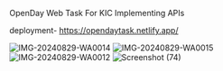 OpenDay Web Task For KIC
Implementing APIs

deployment- https://opendaytask.netlify.app/

![IMG-20240829-WA0014](https://github.com/user-attachments/assets/8b2553dd-ad76-4591-b042-bc5492a4e470)
![IMG-20240829-WA0015](https://github.com/user-attachments/assets/b659aa7f-717d-44ec-915d-52504c535b31)
![IMG-20240829-WA0012](https://github.com/user-attachments/assets/f543abe2-1763-495e-b7be-9183e88ec54a)
![Screenshot (74)](https://github.com/user-attachments/assets/59691e2c-f0ff-42a8-b119-de3f1e357107)
